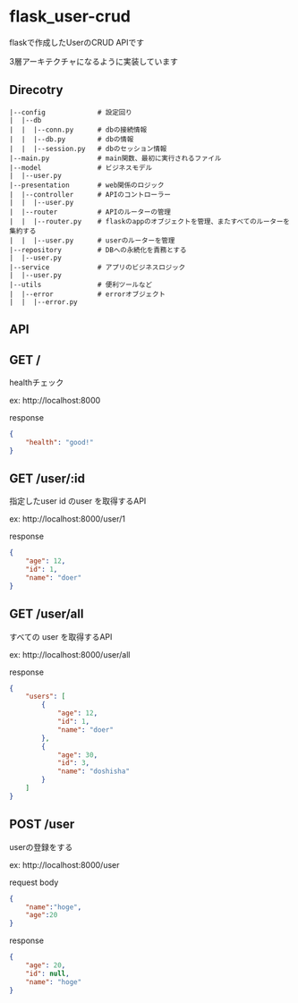 # flask_user-crud

flaskで作成したUserのCRUD APIです

3層アーキテクチャになるように実装しています

## Direcotry

```
|--config             # 設定回り
|  |--db
|  |  |--conn.py      # dbの接続情報
|  |  |--db.py        # dbの情報
|  |  |--session.py   # dbのセッション情報
|--main.py            # main関数、最初に実行されるファイル
|--model              # ビジネスモデル
|  |--user.py
|--presentation       # web関係のロジック
|  |--controller      # APIのコントローラー
|  |  |--user.py
|  |--router          # APIのルーターの管理
|  |  |--router.py    # flaskのappのオブジェクトを管理、またすべてのルーターを集約する
|  |  |--user.py      # userのルーターを管理
|--repository         # DBへの永続化を責務とする
|  |--user.py
|--service            # アプリのビジネスロジック
|  |--user.py
|--utils              # 便利ツールなど
|  |--error           # errorオブジェクト
|  |  |--error.py
```

## API

## GET /
healthチェック

ex:  http://localhost:8000

response
```json
{
    "health": "good!"
}
```


## GET  /user/:id
指定したuser id のuser を取得するAPI

ex: http://localhost:8000/user/1

response
```json
{
    "age": 12,
    "id": 1,
    "name": "doer"
}
```

## GET  /user/all
すべての user を取得するAPI

ex: http://localhost:8000/user/all

response
```json
{
    "users": [
        {
            "age": 12,
            "id": 1,
            "name": "doer"
        },
        {
            "age": 30,
            "id": 3,
            "name": "doshisha"
        }
    ]
}
```

## POST  /user
userの登録をする

ex: http://localhost:8000/user

request body
```json
{
    "name":"hoge",
    "age":20
}
```

response
```json
{
    "age": 20,
    "id": null,
    "name": "hoge"
}
```

